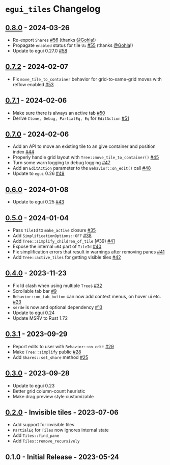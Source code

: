 # `egui_tiles` Changelog


## [0.8.0](https://github.com/rerun-io/egui_tiles/compare/0.7.2...0.8.0) - 2024-03-26
* Re-export `Shares` [#56](https://github.com/rerun-io/egui_tiles/pull/56) (thanks [@Gohla](https://github.com/Gohla)!)
* Propagate `enabled` status for tile `Ui` [#55](https://github.com/rerun-io/egui_tiles/pull/55) (thanks [@Gohla](https://github.com/Gohla)!)
* Update to egui 0.27.0 [#58](https://github.com/rerun-io/egui_tiles/pull/58)


## [0.7.2](https://github.com/rerun-io/egui_tiles/compare/0.7.1...0.7.2) - 2024-02-07
* Fix `move_tile_to_container` behavior for grid-to-same-grid moves with reflow enabled [#53](https://github.com/rerun-io/egui_tiles/pull/53)


## [0.7.1](https://github.com/rerun-io/egui_tiles/compare/0.7.0...0.7.1) - 2024-02-06
* Make sure there is always an active tab [#50](https://github.com/rerun-io/egui_tiles/pull/50)
* Derive `Clone, Debug, PartialEq, Eq` for `EditAction` [#51](https://github.com/rerun-io/egui_tiles/pull/51)


## [0.7.0](https://github.com/rerun-io/egui_tiles/compare/0.6.0...0.7.0) - 2024-02-06
* Add an API to move an existing tile to an give container and position index [#44](https://github.com/rerun-io/egui_tiles/pull/44)
* Properly handle grid layout with `Tree::move_tile_to_container()` [#45](https://github.com/rerun-io/egui_tiles/pull/45)
* Turn some warn logging to debug logging [#47](https://github.com/rerun-io/egui_tiles/pull/47)
* Add an `EditAction` parameter to the `Behavior::on_edit()` call [#48](https://github.com/rerun-io/egui_tiles/pull/48)
* Update to `egui` 0.26 [#49](https://github.com/rerun-io/egui_tiles/pull/49)


## [0.6.0](https://github.com/rerun-io/egui_tiles/compare/0.5.0...0.6.0) - 2024-01-08
* Update to egui 0.25 [#43](https://github.com/rerun-io/egui_tiles/pull/43)


## [0.5.0](https://github.com/rerun-io/egui_tiles/compare/0.4.0...0.5.0) - 2024-01-04
* Pass `TileId` to `make_active` closure [#35](https://github.com/rerun-io/egui_tiles/pull/35)
* Add `SimplificationOptions::OFF` [#38](https://github.com/rerun-io/egui_tiles/pull/38)
* Add `Tree::simplify_children_of_tile` [#39) [#41](https://github.com/rerun-io/egui_tiles/pull/41)
* Expose the internal `u64` part of `TileId` [#40](https://github.com/rerun-io/egui_tiles/pull/40)
* Fix simplification errors that result in warnings after removing panes [#41](https://github.com/rerun-io/egui_tiles/pull/41)
* Add `Tree::active_tiles` for getting visible tiles [#42](https://github.com/rerun-io/egui_tiles/pull/42)


## [0.4.0](https://github.com/rerun-io/egui_tiles/compare/0.3.1...0.4.0) - 2023-11-23
* Fix Id clash when using multiple `Tree`s [#32](https://github.com/rerun-io/egui_tiles/pull/32)
* Scrollable tab bar [#9](https://github.com/rerun-io/egui_tiles/pull/9)
* `Behavior::on_tab_button` can now add context menus, on hover ui etc. [#23](https://github.com/rerun-io/egui_tiles/pull/23)
* `serde` is now and optional dependency [#13](https://github.com/rerun-io/egui_tiles/pull/13)
* Update to egui 0.24
* Update MSRV to Rust 1.72


## [0.3.1](https://github.com/rerun-io/egui_tiles/compare/0.3.0...0.3.1) - 2023-09-29
* Report edits to user with `Behavior::on_edit` [#29](https://github.com/rerun-io/egui_tiles/pull/29)
* Make `Tree::simplify` public [#28](https://github.com/rerun-io/egui_tiles/pull/28)
* Add `Shares::set_share` method [#25](https://github.com/rerun-io/egui_tiles/pull/25)


## [0.3.0](https://github.com/rerun-io/egui_tiles/compare/0.2.0...0.3.0) - 2023-09-28
* Update to egui 0.23
* Better grid column-count heuristic
* Make drag preview style customizable


## [0.2.0](https://github.com/rerun-io/egui_tiles/compare/0.1.0...0.2.0) - Invisible tiles - 2023-07-06
* Add support for invisible tiles
* `PartialEq` for `Tiles` now ignores internal state
* Add `Tiles::find_pane`
* Add `Tiles::remove_recursively`


## 0.1.0 - Initial Release - 2023-05-24

